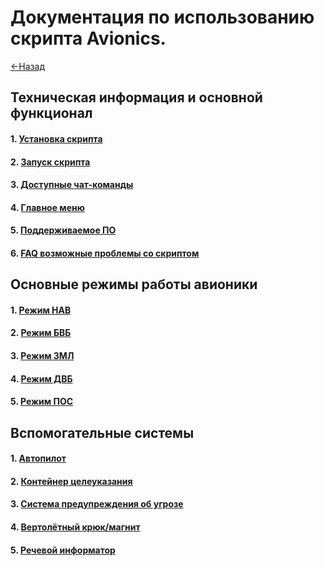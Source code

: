 # Документация по использованию скрипта Avionics. 
[<-Назад](https://github.com/d7KrEoL/avionics/wiki)

## Техническая информация и основной функционал
#### 1. [Установка скрипта](https://github.com/d7KrEoL/avionics/blob/main/Readme/Wiki/Script_Install.md)
#### 2. [Запуск скрипта](https://github.com/d7KrEoL/avionics/blob/main/Readme/Wiki/Script_Start.md)
#### 3. [Доступные чат-команды](https://github.com/d7KrEoL/avionics/blob/main/Readme/Wiki/Chat_Commands.md)
#### 4. [Главное меню](https://github.com/d7KrEoL/avionics/blob/main/Readme/Wiki/Main_Menu.md)
#### 5. [Поддерживаемое ПО](https://github.com/d7KrEoL/avionics/blob/main/Readme/Wiki/Supported_Progs.md)
#### 6. [FAQ возможные проблемы со скриптом](https://github.com/d7KrEoL/avionics/blob/main/Readme/Wiki/Problems.md)

## Основные режимы работы авионики
#### 1. [Режим НАВ](https://github.com/d7KrEoL/avionics/blob/main/Readme/Wiki/Mode_NAV.md)
#### 2. [Режим БВБ](https://github.com/d7KrEoL/avionics/blob/main/Readme/Wiki/Mode_BVR.md)
#### 3. [Режим ЗМЛ](https://github.com/d7KrEoL/avionics/blob/main/Readme/Wiki/Mode_GRD.md)
#### 4. [Режим ДВБ](https://github.com/d7KrEoL/avionics/blob/main/Readme/Wiki/Mode_LRF.md)
#### 5. [Режим ПОС](https://github.com/d7KrEoL/avionics/blob/main/Readme/Wiki/Mode_LND.md)

## Вспомогательные системы
#### 1. [Автопилот](https://github.com/d7KrEoL/avionics/blob/main/Readme/Wiki/Autopilot.md)
#### 2. [Контейнер целеуказания](https://github.com/d7KrEoL/avionics/blob/main/Readme/Wiki/Targeting_Containder.md)
#### 3. [Система предупреждения об угрозе](https://github.com/d7KrEoL/avionics/blob/main/Readme/Wiki/WarningSystem.md)
#### 4. [Вертолётный крюк/магнит](https://github.com/d7KrEoL/avionics/blob/main/Readme/Wiki/Magneto.md)
#### 5. [Речевой информатор](https://github.com/d7KrEoL/avionics/blob/main/Readme/Wiki/RITA.md)
